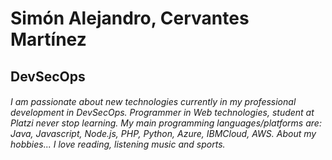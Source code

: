 # Simón Alejandro, Cervantes Martínez
## DevSecOps 
###### I am passionate about new technologies currently in my professional development in DevSecOps. Programmer in Web technologies, student at Platzi never stop learning. My main programming languages/platforms are: Java, Javascript, Node.js, PHP, Python, Azure, IBMCloud, AWS. About my hobbies... I love reading, listening music and sports.
